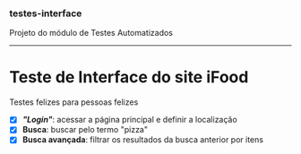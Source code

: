 ### testes-interface
Projeto do módulo de Testes Automatizados

---

# Teste de Interface do site iFood

Testes felizes para pessoas felizes

- [X] ***"Login"***: acessar a página principal e definir a localização
- [X] **Busca**: buscar pelo termo "pizza"
- [X] **Busca avançada**: filtrar os resultados da busca anterior por itens
